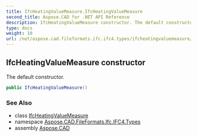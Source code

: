 ```yaml
---
title: IfcHeatingValueMeasure.IfcHeatingValueMeasure
second_title: Aspose.CAD for .NET API Reference
description: IfcHeatingValueMeasure constructor. The default constructor
type: docs
weight: 10
url: /net/aspose.cad.fileformats.ifc.ifc4.types/ifcheatingvaluemeasure/ifcheatingvaluemeasure/
---
```

## IfcHeatingValueMeasure constructor

The default constructor.

```csharp
public IfcHeatingValueMeasure()
```

### See Also

* class [IfcHeatingValueMeasure](../)
* namespace [Aspose.CAD.FileFormats.Ifc.IFC4.Types](../../ifcheatingvaluemeasure/)
* assembly [Aspose.CAD](../../../)


